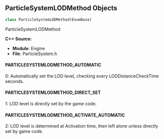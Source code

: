 ## ParticleSystemLODMethod Objects

```python
class ParticleSystemLODMethod(EnumBase)
```

ParticleSystemLODMethod

**C++ Source:**

- **Module**: Engine
- **File**: ParticleSystem.h

<a id="unreal.ParticleSystemLODMethod.PARTICLESYSTEMLODMETHOD_AUTOMATIC"></a>

#### PARTICLESYSTEMLODMETHOD_AUTOMATIC

0: Automatically set the LOD level, checking every LODDistanceCheckTime seconds.

<a id="unreal.ParticleSystemLODMethod.PARTICLESYSTEMLODMETHOD_DIRECT_SET"></a>

#### PARTICLESYSTEMLODMETHOD_DIRECT_SET

1: LOD level is directly set by the game code.

<a id="unreal.ParticleSystemLODMethod.PARTICLESYSTEMLODMETHOD_ACTIVATE_AUTOMATIC"></a>

#### PARTICLESYSTEMLODMETHOD_ACTIVATE_AUTOMATIC

2: LOD level is determined at Activation time, then left alone unless directly set by game code.

<a id="unreal.ParticleSystemInsignificanceReaction"></a>